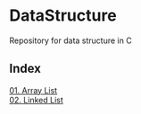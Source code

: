 # DataStructure
Repository for data structure in C

## Index
[01. Array List](./01_Array_List)<br>
[02. Linked List](./02_Linked_List)<br>
